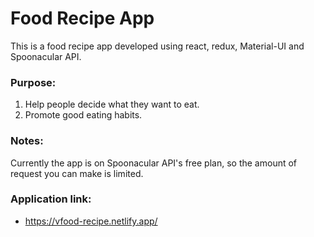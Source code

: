 # Food Recipe App
This is a food recipe app developed using react, redux, Material-UI and Spoonacular API.

### Purpose:
1. Help people decide what they want to eat.
2. Promote good eating habits.

### Notes:
Currently the app is on Spoonacular API's free plan, so the amount of request you can make is limited. 

### Application link:
- https://vfood-recipe.netlify.app/
